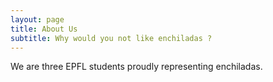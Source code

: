 ```yaml
---
layout: page
title: About Us
subtitle: Why would you not like enchiladas ?
---
```


We are three EPFL students proudly representing enchiladas.
